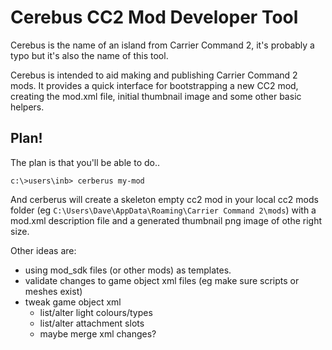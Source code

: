# Cerebus CC2 Mod Developer Tool

Cerebus is the name of an island from Carrier Command 2, it's probably a typo but it's
also the name of this tool.

Cerebus is intended to aid making and publishing Carrier Command 2 mods. It provides
a quick interface for bootstrapping a new CC2 mod, creating the mod.xml file, initial 
thumbnail image and some other basic helpers.

## Plan!

The plan is that you'll be able to do..

```
c:\>users\inb> cerberus my-mod
```
And cerberus will create a skeleton empty cc2 mod in your local cc2 mods folder (eg `C:\Users\Dave\AppData\Roaming\Carrier Command 2\mods`)
with a mod.xml description file and a generated thumbnail png image of othe right size.

Other ideas are:
* using mod_sdk files (or other mods) as templates.
* validate changes to game object xml files (eg make sure scripts or meshes exist)
* tweak game object xml
  * list/alter light colours/types
  * list/alter attachment slots
  * maybe merge xml changes?